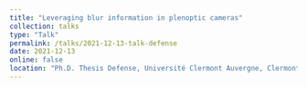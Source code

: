 ```yaml
---
title: "Leveraging blur information in plenoptic cameras"
collection: talks
type: "Talk"
permalink: /talks/2021-12-13-talk-defense
date: 2021-12-13
online: false
location: "Ph.D. Thesis Defense, Université Clermont Auvergne, Clermont-Ferrand, France"
---
```

